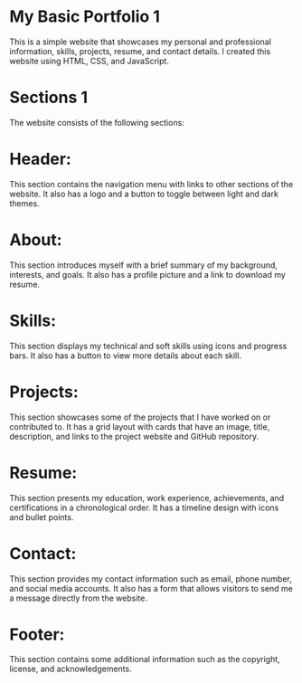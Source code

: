 # My Basic Portfolio 1
This is a simple website that showcases my personal and professional information, skills, projects, resume, and contact details. I created this website using HTML, CSS, and JavaScript.

# Sections 1
The website consists of the following sections:

# Header:
This section contains the navigation menu with links to other sections of the website. It also has a logo and a button to toggle between light and dark themes.

# About:
This section introduces myself with a brief summary of my background, interests, and goals. It also has a profile picture and a link to download my resume.

# Skills:
This section displays my technical and soft skills using icons and progress bars. It also has a button to view more details about each skill.

# Projects:
This section showcases some of the projects that I have worked on or contributed to. It has a grid layout with cards that have an image, title, description, and links to the project website and GitHub repository.

# Resume:
This section presents my education, work experience, achievements, and certifications in a chronological order. It has a timeline design with icons and bullet points.

# Contact:
This section provides my contact information such as email, phone number, and social media accounts. It also has a form that allows visitors to send me a message directly from the website.

# Footer:
This section contains some additional information such as the copyright, license, and acknowledgements.
